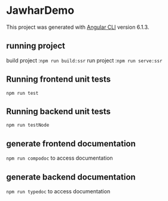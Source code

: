 # JawharDemo

This project was generated with [Angular CLI](https://github.com/angular/angular-cli) version 6.1.3.


## running project

build project :`npm run build:ssr`
run project :`npm run serve:ssr`

## Running frontend unit tests
`npm run test`

## Running backend unit tests
 `npm run testNode` 

## generate frontend documentation
 `npm run compodoc` to access documentation 
 
## generate backend documentation
 `npm run typedoc` to access documentation 




